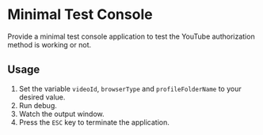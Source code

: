 # Minimal Test Console

Provide a minimal test console application to test the YouTube authorization method is working or not.

## Usage

1. Set the variable `videoId`, `browserType` and `profileFolderName` to your desired value.
2. Run debug.
3. Watch the output window.
4. Press the `ESC` key to terminate the application.